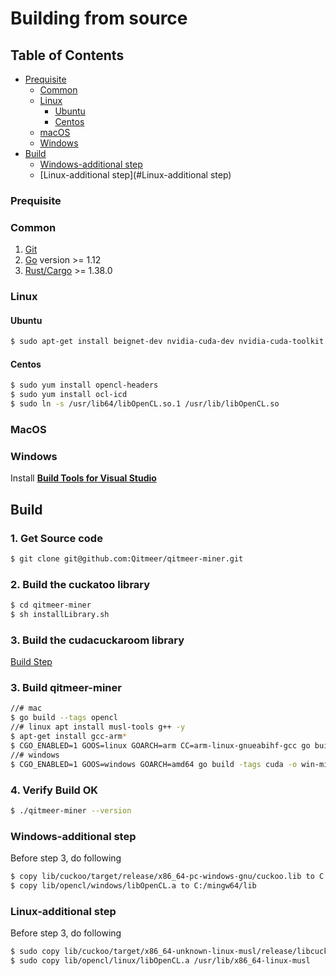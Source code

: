 # Building from source

## Table of Contents

* [Prequisite](#prequisite)
    * [Common](#common)
    * [Linux](#linux)
        * [Ubuntu](#ubuntu)
        * [Centos](#centos)
    * [macOS](#macos)
    * [Windows](#windows)
* [Build](#build)
    * [Windows-additional step](#windows-additional-step)
    * [Linux-additional step](#Linux-additional step)
    
### Prequisite

### Common

1. [Git](https://git-scm.com/downloads) 
2. [Go](https://golang.org/dl/) version >= 1.12
3. [Rust/Cargo](https://www.rust-lang.org/tools/install) >= 1.38.0

### Linux


#### Ubuntu

```bash
$ sudo apt-get install beignet-dev nvidia-cuda-dev nvidia-cuda-toolkit
```
        
#### Centos 

```bash
$ sudo yum install opencl-headers
$ sudo yum install ocl-icd
$ sudo ln -s /usr/lib64/libOpenCL.so.1 /usr/lib/libOpenCL.so
```  
### MacOS

### Windows

Install [**Build Tools for Visual Studio**](https://visualstudio.microsoft.com/thank-you-downloading-visual-studio/?sku=BuildTools&rel=16)
    
## Build 

### 1. Get Source code

```bash
$ git clone git@github.com:Qitmeer/qitmeer-miner.git
```

### 2. Build the cuckatoo library 

```bash
$ cd qitmeer-miner 
$ sh installLibrary.sh
```

### 3. Build the cudacuckaroom library 

[Build Step](lib/cuda/cuckaroom/README.md)

### 3. Build qitmeer-miner  

```bash
//# mac
$ go build --tags opencl
//# linux apt install musl-tools g++ -y
$ apt-get install gcc-arm*
$ CGO_ENABLED=1 GOOS=linux GOARCH=arm CC=arm-linux-gnueabihf-gcc go build -a --tags asic
//# windows 
$ CGO_ENABLED=1 GOOS=windows GOARCH=amd64 go build -tags cuda -o win-miner.exe main.go
```

### 4. Verify Build OK

```bash
$ ./qitmeer-miner --version
```

### Windows-additional step

Before step 3, do following 
```bash
$ copy lib/cuckoo/target/release/x86_64-pc-windows-gnu/cuckoo.lib to C:/mingw64/lib
$ copy lib/opencl/windows/libOpenCL.a to C:/mingw64/lib
```
### Linux-additional step

Before step 3, do following 
```bash
$ sudo copy lib/cuckoo/target/x86_64-unknown-linux-musl/release/libcuckoo.a /usr/lib/x86_64-linux-musl
$ sudo copy lib/opencl/linux/libOpenCL.a /usr/lib/x86_64-linux-musl
```
